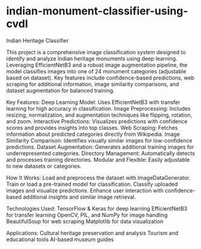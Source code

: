 # indian-monument-classifier-using-cvdl

Indian Heritage Classifier

This project is a comprehensive image classification system designed to identify and analyze Indian heritage monuments using deep learning. Leveraging EfficientNetB3 and a robust image augmentation pipeline, the model classifies images into one of 24 monument categories (adjustable based on dataset). Key features include confidence-based predictions, web scraping for additional information, image similarity comparisons, and dataset augmentation for balanced training.

Key Features:
Deep Learning Model: Uses EfficientNetB3 with transfer learning for high accuracy in classification.
Image Preprocessing: Includes resizing, normalization, and augmentation techniques like flipping, rotation, and zoom.
Interactive Predictions: Visualizes predictions with confidence scores and provides insights into top classes.
Web Scraping: Fetches information about predicted categories directly from Wikipedia.
Image Similarity Comparison: Identifies visually similar images for low-confidence predictions.
Dataset Augmentation: Generates additional training images for underrepresented categories.
Directory Management: Automatically detects and processes training directories.
Modular and Flexible: Easily adjustable to new datasets or categories.

How It Works:
Load and preprocess the dataset with ImageDataGenerator.
Train or load a pre-trained model for classification.
Classify uploaded images and visualize predictions.
Enhance user interaction with confidence-based additional insights and similar image retrieval.

Technologies Used:
TensorFlow & Keras for deep learning
EfficientNetB3 for transfer learning
OpenCV, PIL, and NumPy for image handling
BeautifulSoup for web scraping
Matplotlib for data visualization

Applications:
Cultural heritage preservation and analysis
Tourism and educational tools
AI-based museum guides

